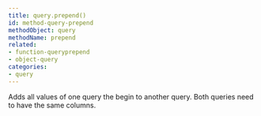 ```yaml
---
title: query.prepend()
id: method-query-prepend
methodObject: query
methodName: prepend
related:
- function-queryprepend
- object-query
categories:
- query
---
```


Adds all values of one query the begin to another query. Both queries need to have the same columns.